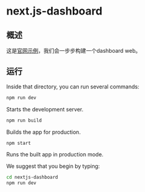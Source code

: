 # next.js-dashboard

## 概述

这是[官网示例](https://nextjs.org/learn/dashboard-app/getting-started)，我们会一步步构建一个dashboard web。

## 运行

Inside that directory, you can run several commands:

```bash
npm run dev
```

Starts the development server.

```bash
npm run build
```

Builds the app for production.

```bash
npm start
```

Runs the built app in production mode.

We suggest that you begin by typing:

```bash
cd nextjs-dashboard
npm run dev
```

